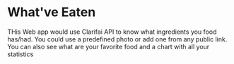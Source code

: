 # What've Eaten

THis Web app would use Clarifai API to know what ingredients you food has/had. You could use a predefined photo or add one from any public link. You can also see what are your favorite food and a chart with all your statistics 
